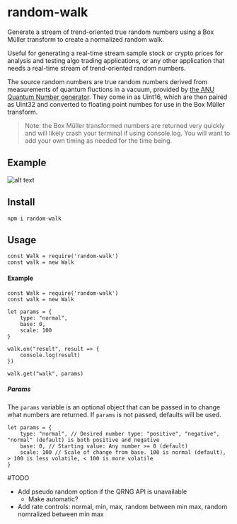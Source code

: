 # random-walk
Generate a stream of trend-oriented true random numbers using a Box Müller transform to create a normalized random walk.

Useful for generating a real-time stream sample stock or crypto prices for analysis and testing algo trading applications, or any other application that needs a real-time stream of trend-oriented random numbers.

The source random numbers are true random numbers derived from measurements of quantum fluctions in a vacuum, provided by [the ANU Quantum Number generator](https://qrng.anu.edu.au). They come in as Uint16, which are then paired as Uint32 and converted to floating point numbes for use in the Box Müller transform.

> Note: the Box Müller transformed numbers are returned very quickly and will likely crash your terminal if using console.log. You will want to add your own timing as needed for the time being.

## Example
![alt text](https://draeder.github.io/random-walk/src/random-walk.png "Random walk")

## Install
`npm i random-walk`

## Usage
```
const Walk = require('random-walk')
const walk = new Walk
```

#### Example
```
const Walk = require('random-walk')
const walk = new Walk

let params = {
    type: "normal",
    base: 0,
    scale: 100
}

walk.on("result", result => {
    console.log(result)
})

walk.get("walk", params)
```
##### Params
The `params` variable is an optional object that can be passed in to change what numbers are returned. If `params` is not passed, defaults will be used.

```
let params = {
    type: "normal", // Desired number type: "positive", "negative", "normal" (default) is both positive and negative
    base: 0, // Starting value: Any number >= 0 (default)
    scale: 100 // Scale of change from base. 100 is normal (default), > 100 is less volatile, < 100 is more volatile
}
```

#TODO

- Add pseudo random option if the QRNG API is unavailable
  - Make automatic?
- Add rate controls: normal, min, max, random between min max, random nomralized between min max
